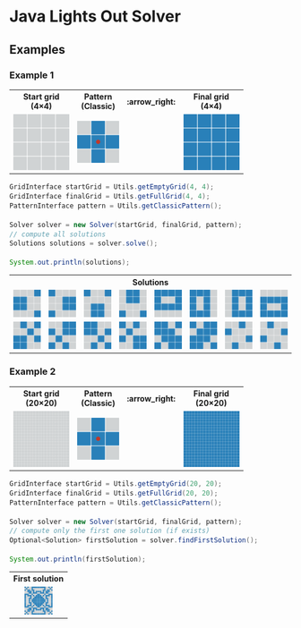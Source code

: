 # Java Lights Out Solver
## Examples
### Example 1
<table>
  <tr><th>Start grid<br>(4×4)</th><th>Pattern<br>(Classic)</th><th>:arrow_right:</th><th>Final grid<br>(4×4)</th></tr>
  <tr>
    <td><img src="./images/ex1/startGrid.png" width=100></td>
    <td><img src="./images/ex1/pattern.png" width=75></td>
    <td></td>
    <td><img src="./images/ex1/finalGrid.png" width=100></td>
  </tr>
</table>

```java
GridInterface startGrid = Utils.getEmptyGrid(4, 4);
GridInterface finalGrid = Utils.getFullGrid(4, 4);
PatternInterface pattern = Utils.getClassicPattern();

Solver solver = new Solver(startGrid, finalGrid, pattern);
// compute all solutions
Solutions solutions = solver.solve();

System.out.println(solutions);
```

<table>
  <tr><th colspan='8'>Solutions</th></tr>
  <tr>
    <td><img src="./images/ex1/sol/1.png" width=50></td>
    <td><img src="./images/ex1/sol/2.png" width=50></td>
    <td><img src="./images/ex1/sol/3.png" width=50></td>
    <td><img src="./images/ex1/sol/4.png" width=50></td>
    <td><img src="./images/ex1/sol/5.png" width=50></td>
    <td><img src="./images/ex1/sol/6.png" width=50></td>
    <td><img src="./images/ex1/sol/7.png" width=50></td>
    <td><img src="./images/ex1/sol/8.png" width=50></td>
  </tr>
  <tr>
    <td><img src="./images/ex1/sol/9.png" width=50></td>
    <td><img src="./images/ex1/sol/10.png" width=50></td>
    <td><img src="./images/ex1/sol/11.png" width=50></td>
    <td><img src="./images/ex1/sol/12.png" width=50></td>
    <td><img src="./images/ex1/sol/13.png" width=50></td>
    <td><img src="./images/ex1/sol/14.png" width=50></td>
    <td><img src="./images/ex1/sol/15.png" width=50></td>
    <td><img src="./images/ex1/sol/16.png" width=50></td>
  </tr>
</table>

### Example 2
<table>
  <tr><th>Start grid<br>(20×20)</th><th>Pattern<br>(Classic)</th><th>:arrow_right:</th><th>Final grid<br>(20×20)</th></tr>
  <tr>
    <td><img src="./images/ex2/startGrid.png" width=100></td>
    <td><img src="./images/ex2/pattern.png" width=75></td>
    <td></td>
    <td><img src="./images/ex2/finalGrid.png" width=100></td>
  </tr>
</table>

```java
GridInterface startGrid = Utils.getEmptyGrid(20, 20);
GridInterface finalGrid = Utils.getFullGrid(20, 20);
PatternInterface pattern = Utils.getClassicPattern();

Solver solver = new Solver(startGrid, finalGrid, pattern);
// compute only the first one solution (if exists)
Optional<Solution> firstSolution = solver.findFirstSolution();

System.out.println(firstSolution);
```

<table>
  <tr><th>First solution</th></tr>
  <tr>
    <td align="center"><img src="./images/ex2/sol/1.png" width=50></td>
  </tr>
</table>
